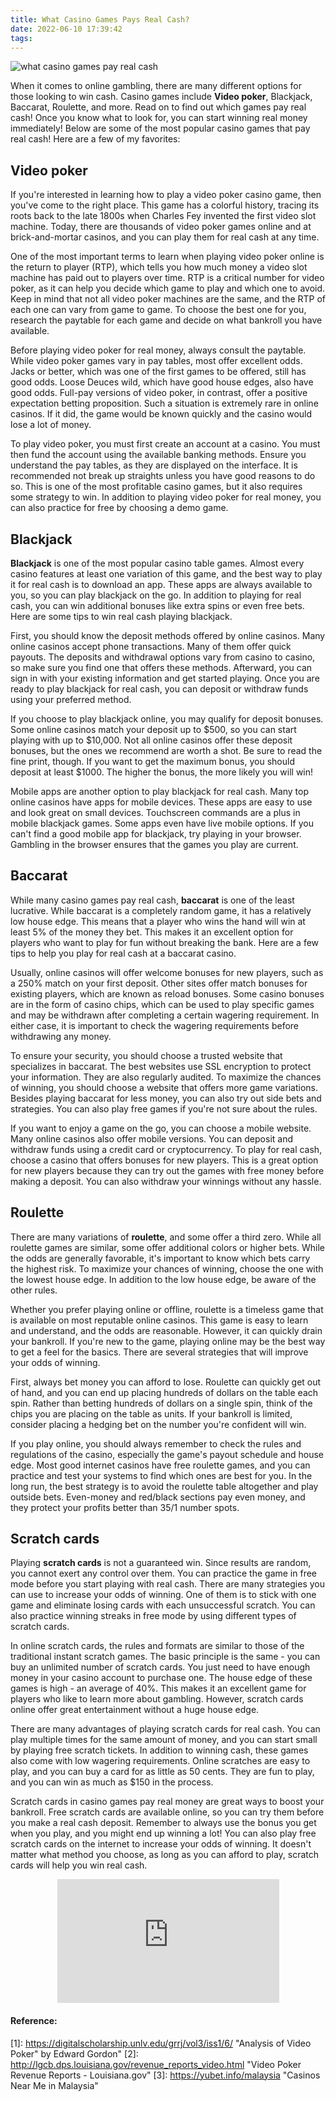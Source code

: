 ```yaml
---
title: What Casino Games Pays Real Cash?
date: 2022-06-10 17:39:42
tags:
---
```


![what casino games pay real cash](https://i.imgur.com/Sw53NfW.jpg)

When it comes to online gambling, there are many different options for those looking to win cash. Casino games include **Video poker**, Blackjack, Baccarat, Roulette, and more. Read on to find out which games pay real cash! Once you know what to look for, you can start winning real money immediately! Below are some of the most popular casino games that pay real cash! Here are a few of my favorites:

## Video poker

If you're interested in learning how to play a video poker casino game, then you've come to the right place. This game has a colorful history, tracing its roots back to the late 1800s when Charles Fey invented the first video slot machine. Today, there are thousands of video poker games online and at brick-and-mortar casinos, and you can play them for real cash at any time.

One of the most important terms to learn when playing video poker online is the return to player (RTP), which tells you how much money a video slot machine has paid out to players over time. RTP is a critical number for video poker, as it can help you decide which game to play and which one to avoid. Keep in mind that not all video poker machines are the same, and the RTP of each one can vary from game to game. To choose the best one for you, research the paytable for each game and decide on what bankroll you have available.

Before playing video poker for real money, always consult the paytable. While video poker games vary in pay tables, most offer excellent odds. Jacks or better, which was one of the first games to be offered, still has good odds. Loose Deuces wild, which have good house edges, also have good odds. Full-pay versions of video poker, in contrast, offer a positive expectation betting proposition. Such a situation is extremely rare in online casinos. If it did, the game would be known quickly and the casino would lose a lot of money.

To play video poker, you must first create an account at a casino. You must then fund the account using the available banking methods. Ensure you understand the pay tables, as they are displayed on the interface. It is recommended not break up straights unless you have good reasons to do so. This is one of the most profitable casino games, but it also requires some strategy to win. In addition to playing video poker for real money, you can also practice for free by choosing a demo game.

## Blackjack

**Blackjack** is one of the most popular casino table games. Almost every casino features at least one variation of this game, and the best way to play it for real cash is to download an app. These apps are always available to you, so you can play blackjack on the go. In addition to playing for real cash, you can win additional bonuses like extra spins or even free bets. Here are some tips to win real cash playing blackjack.

First, you should know the deposit methods offered by online casinos. Many online casinos accept phone transactions. Many of them offer quick payouts. The deposits and withdrawal options vary from casino to casino, so make sure you find one that offers these methods. Afterward, you can sign in with your existing information and get started playing. Once you are ready to play blackjack for real cash, you can deposit or withdraw funds using your preferred method.

If you choose to play blackjack online, you may qualify for deposit bonuses. Some online casinos match your deposit up to $500, so you can start playing with up to $10,000. Not all online casinos offer these deposit bonuses, but the ones we recommend are worth a shot. Be sure to read the fine print, though. If you want to get the maximum bonus, you should deposit at least $1000. The higher the bonus, the more likely you will win!

Mobile apps are another option to play blackjack for real cash. Many top online casinos have apps for mobile devices. These apps are easy to use and look great on small devices. Touchscreen commands are a plus in mobile blackjack games. Some apps even have live mobile options. If you can't find a good mobile app for blackjack, try playing in your browser. Gambling in the browser ensures that the games you play are current.

## Baccarat

While many casino games pay real cash, **baccarat** is one of the least lucrative. While baccarat is a completely random game, it has a relatively low house edge. This means that a player who wins the hand will win at least 5% of the money they bet. This makes it an excellent option for players who want to play for fun without breaking the bank. Here are a few tips to help you play for real cash at a baccarat casino.

Usually, online casinos will offer welcome bonuses for new players, such as a 250% match on your first deposit. Other sites offer match bonuses for existing players, which are known as reload bonuses. Some casino bonuses are in the form of casino chips, which can be used to play specific games and may be withdrawn after completing a certain wagering requirement. In either case, it is important to check the wagering requirements before withdrawing any money.

To ensure your security, you should choose a trusted website that specializes in baccarat. The best websites use SSL encryption to protect your information. They are also regularly audited. To maximize the chances of winning, you should choose a website that offers more game variations. Besides playing baccarat for less money, you can also try out side bets and strategies. You can also play free games if you're not sure about the rules.

If you want to enjoy a game on the go, you can choose a mobile website. Many online casinos also offer mobile versions. You can deposit and withdraw funds using a credit card or cryptocurrency. To play for real cash, choose a casino that offers bonuses for new players. This is a great option for new players because they can try out the games with free money before making a deposit. You can also withdraw your winnings without any hassle.

## Roulette

There are many variations of **roulette**, and some offer a third zero. While all roulette games are similar, some offer additional colors or higher bets. While the odds are generally favorable, it's important to know which bets carry the highest risk. To maximize your chances of winning, choose the one with the lowest house edge. In addition to the low house edge, be aware of the other rules.

Whether you prefer playing online or offline, roulette is a timeless game that is available on most reputable online casinos. This game is easy to learn and understand, and the odds are reasonable. However, it can quickly drain your bankroll. If you're new to the game, playing online may be the best way to get a feel for the basics. There are several strategies that will improve your odds of winning.

First, always bet money you can afford to lose. Roulette can quickly get out of hand, and you can end up placing hundreds of dollars on the table each spin. Rather than betting hundreds of dollars on a single spin, think of the chips you are placing on the table as units. If your bankroll is limited, consider placing a hedging bet on the number you're confident will win.

If you play online, you should always remember to check the rules and regulations of the casino, especially the game's payout schedule and house edge. Most good internet casinos have free roulette games, and you can practice and test your systems to find which ones are best for you. In the long run, the best strategy is to avoid the roulette table altogether and play outside bets. Even-money and red/black sections pay even money, and they protect your profits better than 35/1 number spots.

## Scratch cards

Playing **scratch cards** is not a guaranteed win. Since results are random, you cannot exert any control over them. You can practice the game in free mode before you start playing with real cash. There are many strategies you can use to increase your odds of winning. One of them is to stick with one game and eliminate losing cards with each unsuccessful scratch. You can also practice winning streaks in free mode by using different types of scratch cards.

In online scratch cards, the rules and formats are similar to those of the traditional instant scratch games. The basic principle is the same - you can buy an unlimited number of scratch cards. You just need to have enough money in your casino account to purchase one. The house edge of these games is high - an average of 40%. This makes it an excellent game for players who like to learn more about gambling. However, scratch cards online offer great entertainment without a huge house edge.

There are many advantages of playing scratch cards for real cash. You can play multiple times for the same amount of money, and you can start small by playing free scratch tickets. In addition to winning cash, these games also come with low wagering requirements. Online scratches are easy to play, and you can buy a card for as little as 50 cents. They are fun to play, and you can win as much as $150 in the process.

Scratch cards in casino games pay real money are great ways to boost your bankroll. Free scratch cards are available online, so you can try them before you make a real cash deposit. Remember to always use the bonus you get when you play, and you might end up winning a lot! You can also play free scratch cards on the internet to increase your odds of winning. It doesn't matter what method you choose, as long as you can afford to play, scratch cards will help you win real cash.

 <iframe allowfullscreen="true" src="https://www.youtube.com/embed/lLVM2lkr5Zk" style="margin:0px auto; display: block;" width="355" height="198" frameborder="0"></iframe>

#### Reference:

[1]: https://digitalscholarship.unlv.edu/grrj/vol3/iss1/6/ "Analysis of Video Poker" by Edward Gordon"
[2]: http://lgcb.dps.louisiana.gov/revenue_reports_video.html "Video Poker Revenue Reports - Louisiana.gov"
[3]: https://yubet.info/malaysia	"Casinos Near Me in Malaysia"

